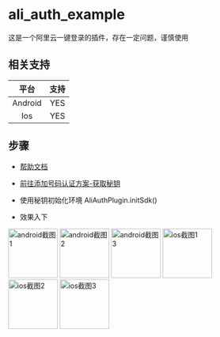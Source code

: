 # ali_auth_example

这是一个阿里云一键登录的插件，存在一定问题，谨慎使用

## 相关支持

|    平台  | 支持  |
| :------:|:----:|
| Android  | YES |
| Ios      | YES |

## 步骤

- [帮助文档](https://help.aliyun.com/product/75010.html)
- [前往添加号码认证方案-获取秘钥](https://dypns.console.aliyun.com/?spm=5176.12818093.favorites.ddypns.488716d0ttKe13#/)
- 使用秘钥初始化环境 AliAuthPlugin.initSdk()
  
- 效果入下
  
<img src="https://raw.githubusercontent.com/CodeGather/flutter_ali_auth/master/screenshot/WechatIMG7.jpeg" alt="android截图1" width="100">
<img src="https://raw.githubusercontent.com/CodeGather/flutter_ali_auth/master/screenshot/WechatIMG6.jpeg" alt="android截图2" width="100">
<img src="https://raw.githubusercontent.com/CodeGather/flutter_ali_auth/master/screenshot/WechatIMG5.jpeg" alt="android截图3" width="100">
<img src="https://raw.githubusercontent.com/CodeGather/flutter_ali_auth/master/screenshot/IMG_4172.PNG" alt="ios截图1" width="100">
<img src="https://raw.githubusercontent.com/CodeGather/flutter_ali_auth/master/screenshot/IMG_4173.PNG" alt="ios截图2" width="100">
<img src="https://raw.githubusercontent.com/CodeGather/flutter_ali_auth/master/screenshot/IMG_4174.PNG" alt="ios截图3" width="100">
